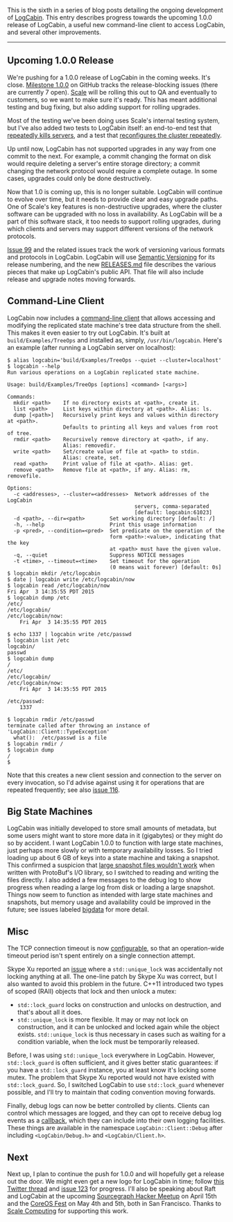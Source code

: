 This is the sixth in a series of blog posts detailing the ongoing development
of [LogCabin](https://github.com/logcabin/logcabin). This entry describes
progress towards the upcoming 1.0.0 release of LogCabin, a useful new
command-line client to access LogCabin, and several other improvements.

----

Upcoming 1.0.0 Release
----------------------

We're pushing for a 1.0.0 release of LogCabin in the coming weeks. It's close.
[Milestone 1.0.0](https://github.com/logcabin/logcabin/milestones/1.0.0) on
GitHub tracks the release-blocking issues (there are currently 7 open).
[Scale](http://www.scalecomputing.com) will be rolling this out to QA and
eventually to customers, so we want to make sure it's ready. This has meant
additional testing and bug fixing, but also adding support for rolling
upgrades.

Most of the testing we've been doing uses Scale's internal testing system, but
I've also added two tests to LogCabin itself: an end-to-end test that
[repeatedly kills servers](https://github.com/logcabin/logcabin/issues/100),
and a test that [reconfigures the cluster
repeatedly](https://github.com/logcabin/logcabin/issues/108).

Up until now, LogCabin has not supported upgrades in any way from one commit to the next.
For example, a commit changing the format on disk would require deleting a server's entire
storage directory; a commit changing the network protocol would require a complete outage.
In some cases, upgrades could only be done destructively.

Now that 1.0 is coming up, this is no longer suitable. LogCabin will continue
to evolve over time, but it needs to provide clear and easy upgrade paths. One
of Scale's key features is non-destructive upgrades, where the cluster software
can be upgraded with no loss in availability. As LogCabin will be a part of
this software stack, it too needs to support rolling upgrades, during which
clients and servers may support different versions of the network protocols.

[Issue 99](https://github.com/logcabin/logcabin/issues/99) and the related
issues track the work of versioning various formats and protocols in LogCabin.
LogCabin will use [Semantic Versioning](http://semver.org) for its release
numbering, and the new
[RELEASES.md](https://github.com/logcabin/logcabin/blob/master/RELEASES.md)
file describes the various pieces that make up LogCabin's public API. That file
will also include release and upgrade notes moving forwards.

Command-Line Client
-------------------

LogCabin now includes a [command-line
client](https://github.com/logcabin/logcabin/issues/101) that allows accessing
and modifying the replicated state machine's tree data structure from the
shell. This makes it even easier to try out LogCabin. It's built at
`build/Examples/TreeOps` and installed as, simply, `/usr/bin/logcabin`. Here's
an example (after running a LogCabin server on localhost):

    $ alias logcabin='build/Examples/TreeOps --quiet --cluster=localhost'
    $ logcabin --help
    Run various operations on a LogCabin replicated state machine.
    
    Usage: build/Examples/TreeOps [options] <command> [<args>]
    
    Commands:
      mkdir <path>    If no directory exists at <path>, create it.
      list <path>     List keys within directory at <path>. Alias: ls.
      dump [<path>]   Recursively print keys and values within directory at <path>.
                      Defaults to printing all keys and values from root of tree.
      rmdir <path>    Recursively remove directory at <path>, if any.
                      Alias: removedir.
      write <path>    Set/create value of file at <path> to stdin.
                      Alias: create, set.
      read <path>     Print value of file at <path>. Alias: get.
      remove <path>   Remove file at <path>, if any. Alias: rm, removefile.
    
    Options:
      -c <addresses>, --cluster=<addresses>  Network addresses of the LogCabin
                                             servers, comma-separated
                                             [default: logcabin:61023]
      -d <path>, --dir=<path>        Set working directory [default: /]
      -h, --help                     Print this usage information
      -p <pred>, --condition=<pred>  Set predicate on the operation of the
                                     form <path>:<value>, indicating that the key
                                     at <path> must have the given value.
      -q, --quiet                    Suppress NOTICE messages
      -t <time>, --timeout=<time>    Set timeout for the operation
                                     (0 means wait forever) [default: 0s]
    $ logcabin mkdir /etc/logcabin
    $ date | logcabin write /etc/logcabin/now
    $ logcabin read /etc/logcabin/now
    Fri Apr  3 14:35:55 PDT 2015
    $ logcabin dump /etc
    /etc/
    /etc/logcabin/
    /etc/logcabin/now: 
        Fri Apr  3 14:35:55 PDT 2015
    
    $ echo 1337 | logcabin write /etc/passwd
    $ logcabin list /etc 
    logcabin/
    passwd
    $ logcabin dump
    /
    /etc/
    /etc/logcabin/
    /etc/logcabin/now: 
        Fri Apr  3 14:35:55 PDT 2015
    
    /etc/passwd:
        1337
    
    $ logcabin rmdir /etc/passwd
    terminate called after throwing an instance of 'LogCabin::Client::TypeException'
      what():  /etc/passwd is a file
    $ logcabin rmdir /
    $ logcabin dump
    /
    $

Note that this creates a new client session and connection to the server on
every invocation, so I'd advise against using it for operations that are
repeated frequently; see also [issue
116](https://github.com/logcabin/logcabin/issues/116).

Big State Machines
------------------

LogCabin was initially developed to store small amounts of metadata, but some
users might want to store more data in it (gigabytes) or they might do so by
accident. I want LogCabin 1.0.0 to function with large state machines, just
perhaps more slowly or with temporary availability losses. So I tried loading
up about 6 GB of keys into a state machine and taking a snapshot. This
confirmed a suspicion that [large snapshot files wouldn't
work](https://github.com/logcabin/logcabin/issues/52) when written with
ProtoBuf's I/O library, so I switched to reading and writing the files
directly. I also added a few messages to the debug log to show progress when
reading a large log from disk or loading a large snapshot. Things now seem to
function as intended with large state machines and snapshots, but memory usage
and availability could be improved in the future; see issues labeled
[bigdata](https://github.com/logcabin/logcabin/labels/bigdata) for more detail.

Misc
----

The TCP connection timeout is now
[configurable](https://github.com/logcabin/logcabin/issues/111), so that an
operation-wide timeout period isn't spent entirely on a single connection
attempt.

Skype Xu reported an [issue](https://github.com/logcabin/logcabin/issues/122) where
a `std::unique_lock` was accidentally not locking anything at all. The one-line patch by Skype Xu was correct, but I also
wanted to avoid this problem in the future. C++11 introduced two types of
scoped (RAII) objects that lock and then unlock a mutex:

- `std::lock_guard` locks on construction and unlocks on destruction, and that's about all it does.
- `std::unique_lock` is more flexible. It may or may not lock on construction,
  and it can be unlocked and locked again while the object exists.
  `std::unique_lock` is thus necessary in cases such as waiting for a condition
  variable, when the lock must be temporarily released.

Before, I was using `std::unique_lock` everywhere in LogCabin. However,
`std::lock_guard` is often sufficient, and it gives better static guarantees:
if you have a `std::lock_guard` instance, you at least know it's locking some
mutex. The problem that Skype Xu reported would not have existed with
`std::lock_guard`. So, I switched LogCabin to use `std::lock_guard` whenever
possible, and I'll try to maintain that coding convention moving forwards.

Finally, debug logs can now be better controlled by clients. Clients can
control which messages are logged, and they can opt to receive debug log events
as a [callback](https://github.com/logcabin/logcabin/issues/12), which they can
include into their own logging facilities. These things are available in the
namespace `LogCabin::Client::Debug` after including `<LogCabin/Debug.h>` and
`<LogCabin/Client.h>`.

Next
----

Next up, I plan to continue the push for 1.0.0 and will hopefully get a release
out the door.
We might even get a new logo for LogCabin in time; follow [this Twitter
thread](https://twitter.com/ongardie/status/584067985335193600) and [issue
123](https://github.com/logcabin/logcabin/issues/123) for progress.
I'll also be speaking about Raft and LogCabin at the upcoming [Sourcegraph
Hacker
Meetup](http://www.meetup.com/Sourcegraph-Hacker-Meetup/events/221199291/) on
April 15th and the [CoreOS Fest](https://coreos.com/fest/) on May 4th and 5th,
both in San Francisco.
Thanks to [Scale Computing](http://www.scalecomputing.com) for supporting
this work.
